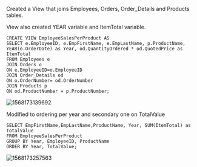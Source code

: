 Created a View that joins Employees, Orders, Order_Details and Products tables. 

View also created YEAR variable and ItemTotal variable.

```mysql
CREATE VIEW EmployeeSalesPerProduct AS
SELECT e.EmployeeID, e.EmpFirstName, e.EmpLastName, p.ProductName, YEAR(o.OrderDate) as Year, od.QuantityOrdered * od.QuotedPrice as ItemTotal
FROM Employees e
JOIN Orders o
ON e.EmployeeID=o.EmployeeID
JOIN Order_Details od
ON o.OrderNumber= od.OrderNumber
JOIN Products p
ON od.ProductNumber = p.ProductNumber;
```

![1568173139692](C:\Users\Klim\AppData\Roaming\Typora\typora-user-images\1568173139692.png)



Modified to ordering per year and secondary one on TotalValue

```mysql
SELECT EmpFirstName,EmpLastName,ProductName, Year, SUM(ItemTotal) as TotalValue
FROM EmployeeSalesPerProduct
GROUP BY Year, EmployeeID, ProductName
ORDER BY Year, TotalValue;
```

![1568173257563](C:\Users\Klim\AppData\Roaming\Typora\typora-user-images\1568173257563.png)

